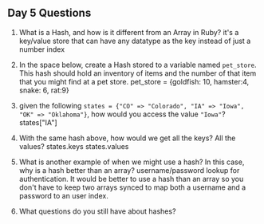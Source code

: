 ## Day 5 Questions

1. What is a Hash, and how is it different from an Array in Ruby?
it's a key/value store that can have any datatype as the key instead of just a number index

1. In the space below, create a Hash stored to a variable named `pet_store`.  This hash should hold an inventory of items and the number of that item that you might find at a pet store.
pet_store = {goldfish: 10, hamster:4, snake: 6, rat:9}


1. given the following `states = {"CO" => "Colorado", "IA" => "Iowa", "OK" => "Oklahoma"}`, how would you access the value `"Iowa"`?
states["IA"]
1. With the same hash above, how would we get all the keys?  All the values?
states.keys
states.values

1. What is another example of when we might use a hash?  In this case, why is a hash better than an array?
username/password lookup  for authentication. It would be better to use a hash than an array so you don't have to keep two arrays synced to map both a username and a password to an user index.

1. What questions do you still have about hashes?
